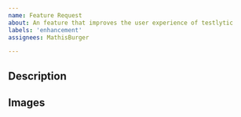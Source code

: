 ```yaml
---
name: Feature Request
about: An feature that improves the user experience of testlytic
labels: 'enhancement'
assignees: MathisBurger

---
```


## Description
<!--
REQUIRED
Add a detailed description of the feature you envision.
NOTE: Issues with bad descriptions will be closed
-->

## Images
<!--
OPTIONAL
You can add some concept paintings or other feature related 
images here
-->
